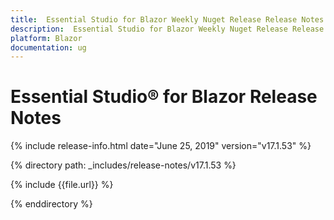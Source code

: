 ```yaml
---
title:  Essential Studio for Blazor Weekly Nuget Release Release Notes  
description:  Essential Studio for Blazor Weekly Nuget Release Release Notes  
platform: Blazor
documentation: ug
---
```


# Essential Studio&reg; for Blazor  Release Notes  

{% include release-info.html date="June 25, 2019"  version="v17.1.53" %} 

{% directory path: _includes/release-notes/v17.1.53 %}

{% include {{file.url}} %}

{% enddirectory %}


